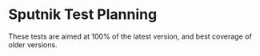 # Sputnik Test Planning

These tests are aimed at 100% of the latest version, and best coverage of older versions.
